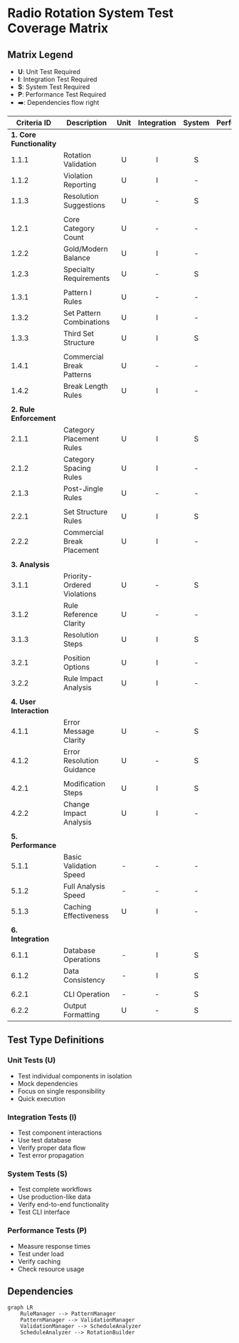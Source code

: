 # Radio Rotation System Test Coverage Matrix

## Matrix Legend
- **U**: Unit Test Required
- **I**: Integration Test Required
- **S**: System Test Required
- **P**: Performance Test Required
- ➡️: Dependencies flow right

| Criteria ID | Description | Unit | Integration | System | Performance | Primary Test Location |
|------------|-------------|:----:|:-----------:|:------:|:-----------:|----------------------|
| **1. Core Functionality** |
| 1.1.1 | Rotation Validation | U | I | S | - | ValidationManager.test.ts |
| 1.1.2 | Violation Reporting | U | I | - | - | ValidationManager.test.ts |
| 1.1.3 | Resolution Suggestions | U | - | S | - | ScheduleAnalyzer.test.ts |
| | | | | | |
| 1.2.1 | Core Category Count | U | - | - | - | ValidationManager.test.ts |
| 1.2.2 | Gold/Modern Balance | U | I | - | - | ValidationManager.test.ts |
| 1.2.3 | Specialty Requirements | U | - | S | - | ValidationManager.test.ts |
| | | | | | |
| 1.3.1 | Pattern I Rules | U | - | - | - | PatternManager.test.ts |
| 1.3.2 | Set Pattern Combinations | U | I | - | - | PatternManager.test.ts |
| 1.3.3 | Third Set Structure | U | I | S | - | PatternManager.test.ts |
| | | | | | |
| 1.4.1 | Commercial Break Patterns | U | - | - | - | PatternManager.test.ts |
| 1.4.2 | Break Length Rules | U | I | - | - | PatternManager.test.ts |
| | | | | | |
| **2. Rule Enforcement** |
| 2.1.1 | Category Placement Rules | U | I | S | - | ValidationManager.test.ts |
| 2.1.2 | Category Spacing Rules | U | I | - | - | ValidationManager.test.ts |
| 2.1.3 | Post-Jingle Rules | U | - | - | - | ValidationManager.test.ts |
| | | | | | |
| 2.2.1 | Set Structure Rules | U | I | S | - | ValidationManager.test.ts |
| 2.2.2 | Commercial Break Placement | U | I | - | - | PatternManager.test.ts |
| | | | | | |
| **3. Analysis** |
| 3.1.1 | Priority-Ordered Violations | U | - | S | - | ScheduleAnalyzer.test.ts |
| 3.1.2 | Rule Reference Clarity | U | - | - | - | ScheduleAnalyzer.test.ts |
| 3.1.3 | Resolution Steps | U | I | S | - | ScheduleAnalyzer.test.ts |
| | | | | | |
| 3.2.1 | Position Options | U | I | - | - | ScheduleAnalyzer.test.ts |
| 3.2.2 | Rule Impact Analysis | U | I | - | - | ScheduleAnalyzer.test.ts |
| | | | | | |
| **4. User Interaction** |
| 4.1.1 | Error Message Clarity | U | - | S | - | All test files |
| 4.1.2 | Error Resolution Guidance | U | - | S | - | All test files |
| | | | | | |
| 4.2.1 | Modification Steps | U | I | S | - | RotationBuilder.test.ts |
| 4.2.2 | Change Impact Analysis | U | I | - | - | RotationBuilder.test.ts |
| | | | | | |
| **5. Performance** |
| 5.1.1 | Basic Validation Speed | - | - | - | P | performance.test.ts |
| 5.1.2 | Full Analysis Speed | - | - | - | P | performance.test.ts |
| 5.1.3 | Caching Effectiveness | U | I | - | P | performance.test.ts |
| | | | | | |
| **6. Integration** |
| 6.1.1 | Database Operations | - | I | S | - | integration/database.test.ts |
| 6.1.2 | Data Consistency | - | I | S | - | integration/database.test.ts |
| | | | | | |
| 6.2.1 | CLI Operation | - | - | S | - | integration/cli.test.ts |
| 6.2.2 | Output Formatting | U | - | S | - | integration/cli.test.ts |

## Test Type Definitions

### Unit Tests (U)
- Test individual components in isolation
- Mock dependencies
- Focus on single responsibility
- Quick execution

### Integration Tests (I)
- Test component interactions
- Use test database
- Verify proper data flow
- Test error propagation

### System Tests (S)
- Test complete workflows
- Use production-like data
- Verify end-to-end functionality
- Test CLI interface

### Performance Tests (P)
- Measure response times
- Test under load
- Verify caching
- Check resource usage

## Dependencies
```mermaid
graph LR
    RuleManager --> PatternManager
    PatternManager --> ValidationManager
    ValidationManager --> ScheduleAnalyzer
    ScheduleAnalyzer --> RotationBuilder
```
